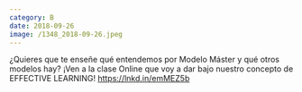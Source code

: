 ```yaml
--- 
category: B 
date: 2018-09-26 
image: /1348_2018-09-26.jpeg 
--- 
```


¿Quieres que te enseñe qué entendemos por Modelo Máster y qué otros modelos hay? ¡Ven a la clase Online que voy a dar bajo nuestro concepto de EFFECTIVE LEARNING! https://lnkd.in/emMEZ5b